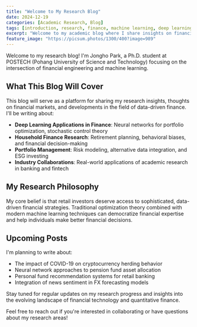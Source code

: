 ```yaml
---
title: "Welcome to My Research Blog"
date: 2024-12-19
categories: [Academic Research, Blog]
tags: [introduction, research, finance, machine learning, deep learning]
excerpt: "Welcome to my academic blog where I share insights on financial engineering, machine learning, and household finance research."
feature_image: "https://picsum.photos/1300/400?image=989"
---
```


Welcome to my research blog! I'm Jongho Park, a Ph.D. student at POSTECH (Pohang University of Science and Technology) focusing on the intersection of financial engineering and machine learning.

## What This Blog Will Cover

This blog will serve as a platform for sharing my research insights, thoughts on financial markets, and developments in the field of data-driven finance. I'll be writing about:

- **Deep Learning Applications in Finance**: Neural networks for portfolio optimization, stochastic control theory
- **Household Finance Research**: Retirement planning, behavioral biases, and financial decision-making
- **Portfolio Management**: Risk modeling, alternative data integration, and ESG investing
- **Industry Collaborations**: Real-world applications of academic research in banking and fintech

## My Research Philosophy

My core belief is that retail investors deserve access to sophisticated, data-driven financial strategies. Traditional optimization theory combined with modern machine learning techniques can democratize financial expertise and help individuals make better financial decisions.

## Upcoming Posts

I'm planning to write about:
- The impact of COVID-19 on cryptocurrency herding behavior
- Neural network approaches to pension fund asset allocation
- Personal fund recommendation systems for retail banking
- Integration of news sentiment in FX forecasting models

Stay tuned for regular updates on my research progress and insights into the evolving landscape of financial technology and quantitative finance.

Feel free to reach out if you're interested in collaborating or have questions about my research areas!
